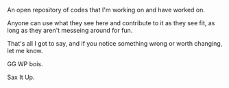 An open repository of codes that I'm working on and have worked on.

Anyone can use what they see here and contribute to it as they see fit, as long as they aren't messeing around for fun.

That's all I got to say, and if you notice something wrong or worth changing, let me know.

GG WP bois.

Sax It Up.
